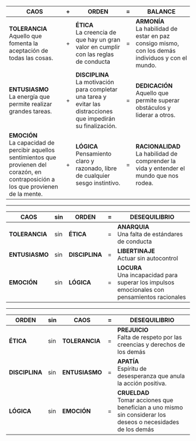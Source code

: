 |CAOS|+|ORDEN|=|BALANCE
-|-|-|-|-
**TOLERANCIA**<br/>Aquello que fomenta la aceptación de todas las cosas.|+|**ÉTICA**<br/>La creencia de que hay un gran valor en cumplir con las reglas de conducta|=|**ARMONÍA**<br/>La habilidad de estar en paz consigo mismo, con los demás individuos y con el mundo.
**ENTUSIASMO**<br/>La energía que permite realizar grandes tareas.|+|**DISCIPLINA**<br/>La motivación para completar una tarea y evitar las distracciones que impedirán su finalización.|=|**DEDICACIÓN**<br/>Aquello que permite superar obstáculos y liderar a otros.
**EMOCIÓN**<br/>La capacidad de percibir aquellos sentimientos que provienen del corazón, en contraposición a los que provienen de la mente.|+|**LÓGICA**<br/>Pensamiento claro y razonado, libre de cualquier sesgo instintivo.|=|**RACIONALIDAD**<br/>La habilidad de comprender la vida y entender el mundo que nos rodea.

---

|CAOS|sin|ORDEN|=|DESEQUILIBRIO
-|-|-|-|-
**TOLERANCIA**|sin|**ÉTICA**|=|**ANARQUIA**<br />Una falta de estándares de conducta
**ENTUSIASMO**|sin|**DISCIPLINA**|=|**LIBERTINAJE**<br />Actuar sin autocontrol
**EMOCIÓN**|sin|**LÓGICA**|=|**LOCURA**<br/>Una incapacidad para superar los impulsos emocionales con pensamientos racionales

---

|ORDEN|sin|CAOS|=|DESEQUILIBRIO
-|-|-|-|-
**ÉTICA**|sin|**TOLERANCIA**|=|**PREJUICIO**<br />Falta de respeto por las creencias y derechos de los demás
**DISCIPLINA**|sin|**ENTUSIASMO**|=|**APATÍA**<br />Espíritu de desesperanza que anula la acción positiva.
**LÓGICA**|sin|**EMOCIÓN**|=|**CRUELDAD**<br />Tomar acciones que benefician a uno mismo sin considerar los deseos o necesidades de los demás
